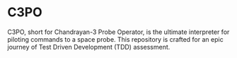 # C3PO
C3PO, short for Chandrayan-3 Probe Operator, is the ultimate interpreter for piloting commands to a space probe. This repository is crafted for an epic journey of Test Driven Development (TDD) assessment.

